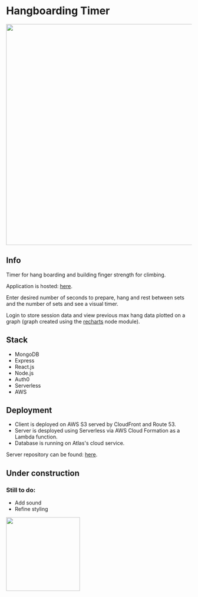 # Hangboarding Timer

<img src="https://s3-eu-west-1.amazonaws.com/mswann.dev/hangboard-timer-gif-cropped.gif" width="600" />

## Info

Timer for hang boarding and building finger strength for climbing.

Application is hosted: [here](timer.mswann.dev).

Enter desired number of seconds to prepare, hang and rest between sets and the number of sets and see a visual timer.

Login to store session data and view previous max hang data plotted on a graph (graph created using the [recharts]('recharts.org') node module).

## Stack 

- MongoDB
- Express
- React.js
- Node.js
- Auth0
- Serverless
- AWS

## Deployment

- Client is deployed on AWS S3 served by CloudFront and Route 53.
- Server is desployed using Serverless via AWS Cloud Formation as a Lambda function.
- Database is running on Atlas's cloud service.

Server repository can be found: [here](https://github.com/michaelfswann).

## Under construction

### Still to do:
- Add sound
- Refine styling

<img src="https://i.ibb.co/5GwLQ1d/20210128-164954.jpg" width="200" height="200" />
